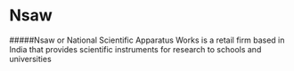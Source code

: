 # Nsaw

#####Nsaw or National Scientific Apparatus Works is a retail firm based in India that provides scientific instruments for research to schools and universities
